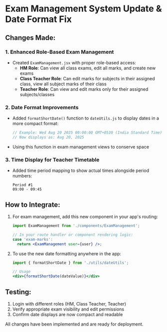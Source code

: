 # Exam Management System Update & Date Format Fix

## Changes Made:

### 1. Enhanced Role-Based Exam Management
- Created `ExamManagement.jsx` with proper role-based access:
  - **HM Role**: Can view all class exams, edit all marks, and create new exams
  - **Class Teacher Role**: Can edit marks for subjects in their assigned class, view all subject marks of their class
  - **Teacher Role**: Can view and edit marks only for their assigned subjects/classes

### 2. Date Format Improvements
- Added `formatShortDate()` function to `dateUtils.js` to display dates in a more compact format:
  ```javascript
  // Example: Wed Aug 20 2025 00:00:00 GMT+0530 (India Standard Time)
  // Now displays as: Aug 20, 2025
  ```
- Using this function in exam management views to conserve space

### 3. Time Display for Teacher Timetable
- Added time period mapping to show actual times alongside period numbers:
  ```
  Period #1
  09:00 - 09:45
  ```

## How to Integrate:

1. For exam management, add this new component in your app's routing:
   ```jsx
   import ExamManagement from './components/ExamManagement';
   
   // In your route handler or component rendering logic:
   case 'exam-marks':
     return <ExamManagement user={user} />;
   ```

2. To use the new date formatting anywhere in the app:
   ```jsx
   import { formatShortDate } from './utils/dateUtils';
   
   // Usage
   <div>{formatShortDate(dateValue)}</div>
   ```

## Testing:
1. Login with different roles (HM, Class Teacher, Teacher)
2. Verify appropriate exam visibility and edit permissions
3. Confirm date displays are now compact and readable

All changes have been implemented and are ready for deployment.